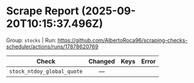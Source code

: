 # Scrape Report (2025-09-20T10:15:37.496Z)

Group: `stocks`  |  Run: https://github.com/AlbertoRoca96/scraping-checks-scheduler/actions/runs/17878620769

| Check | Changed | Keys | Error |
|---|:---:|:--|:--|
| `stock_ntdoy_global_quote` | — |  |  |
